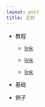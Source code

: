 ```yaml
---
layout: post
title: 正则
---
```

- 教程

  - [link](http://club.excelhome.net/thread-1128647-1-1.html)

  - [link](https://blog.csdn.net/zhijun0901/article/details/52699260)

  - [link](https://www.cnblogs.com/hannover/p/5119628.html)




- 基础






- 例子


